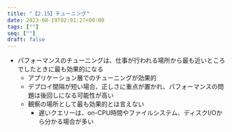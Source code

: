 ```yaml
---
title: "【2.15】チューニング"
date: 2023-08-19T02:01:27+09:00
tags: [""]
seq: [""]
draft: false
---
```


- パフォーマンスのチューニングは、仕事が行われる場所から最も近いところでしたときに最も効果的になる
  - アプリケーション層でのチューニングが効果的
  - デプロイ間隔が短い場合、正しさに重点が置かれ、パフォーマンスの問題は後回しになる可能性が高い
  - 観察の場所として最も効果的とは言えない
    - 遅いクエリーは、on-CPU時間やファイルシステム、ディスクI/Oから分かる場合が多い